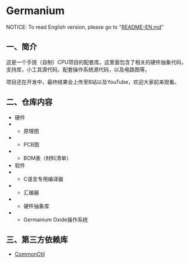 # Germanium

NOTICE: To read English version, please go to "[README-EN.md](README-EN.md)"

## 一、简介

这是一个手搓（自制）CPU项目的配套库。这里面包含了相关的硬件抽象代码，支持库，小工具源代码，配套操作系统源代码，以及电路图等。

项目还在开发中，最终结果会上传至B站以及YouTube，欢迎大家前来观看。

## 二、仓库内容

* 硬件
* * 原理图
* * PCB图
* * BOM表（材料清单）
* 软件
* * C语言专用编译器
* * 汇编器
* * 硬件抽象库
* * Germanium Oxide操作系统

## 三、第三方依赖库

* [CommonCtil](https://github.com/GogeBlue/CommonCtil)
